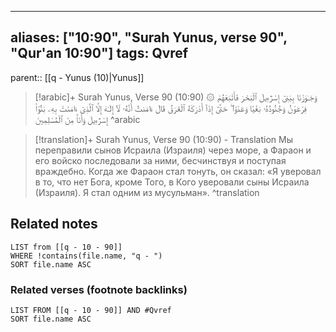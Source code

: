 
---
aliases: ["10:90", "Surah Yunus, verse 90", "Qur'an 10:90"]
tags: Qvref
---

parent:: [[q - Yunus (10)|Yunus]]

> [!arabic]+ Surah Yunus, Verse 90 (10:90)
> <span class="quran-arabic">۞ وَجَـٰوَزْنَا بِبَنِىٓ إِسْرَٰٓءِيلَ ٱلْبَحْرَ فَأَتْبَعَهُمْ فِرْعَوْنُ وَجُنُودُهُۥ بَغْيًا وَعَدْوًا ۖ حَتَّىٰٓ إِذَآ أَدْرَكَهُ ٱلْغَرَقُ قَالَ ءَامَنتُ أَنَّهُۥ لَآ إِلَـٰهَ إِلَّا ٱلَّذِىٓ ءَامَنَتْ بِهِۦ بَنُوٓا۟ إِسْرَٰٓءِيلَ وَأَنَا۠ مِنَ ٱلْمُسْلِمِينَ</span>
^arabic

> [!translation]+ Surah Yunus, Verse 90 (10:90) - Translation
> Мы переправили сынов Исраила (Израиля) через море, а Фараон и его войско последовали за ними, бесчинствуя и поступая враждебно. Когда же Фараон стал тонуть, он сказал: «Я уверовал в то, что нет Бога, кроме Того, в Кого уверовали сыны Исраила (Израиля). Я стал одним из мусульман».
^translation



## Related notes
```dataview
LIST from [[q - 10 - 90]]
WHERE !contains(file.name, "q - ")
SORT file.name ASC
```

### Related verses (footnote backlinks)
```dataview
LIST FROM [[q - 10 - 90]] AND #Qvref
SORT file.name ASC
```

